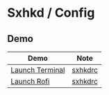 
# Sxhkd / Config

## Demo

| Demo | Note |
| --- | --- |
| [Launch Terminal](terminal/basic) | [sxhkdrc](terminal/basic/sxhkdrc) |
| [Launch Rofi](rofi/basic) | [sxhkdrc](rofi/basic/sxhkdrc) |
